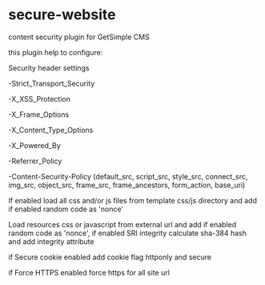 # secure-website
content security plugin for GetSimple CMS


this plugin help to configure:


Security header settings

-Strict_Transport_Security

-X_XSS_Protection

-X_Frame_Options

-X_Content_Type_Options

-X_Powered_By

-Referrer_Policy

-Content-Security-Policy (default_src, script_src, style_src, connect_src, img_src, object_src, frame_src, frame_ancestors, form_action, base_uri)


If enabled load all css and/or js files from template css/js directory and add if enabled random code as 'nonce'


Load resources css or javascript from external url and add if enabled random code as 'nonce', if enabled SRI integrity calculate sha-384 hash and add integrity attribute


if Secure cookie enabled add cookie flag httponly and secure


if Force HTTPS enabled force https for all site url
